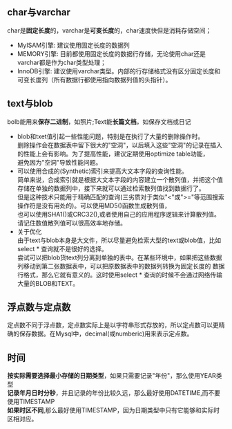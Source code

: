 ## char与varchar
char是**固定长度**的，varchar是**可变长度**的，char速度快但是消耗存储空间；  
  - MyISAM引擎: 建议使用固定长度的数据列  
  - MEMORY引擎: 目前都使用固定长度的数据行存储，无论使用char还是varchar都是作为char类型处理；  
  - InnoDB引擎: 建议使用varchar类型。内部的行存储格式没有区分固定长度和可变长度列（所有数据行都使用指向数据列值的头指针）。  
  
## text与blob
bolb能用来**保存二进制**，如照片;Text能**长篇文档**，如保存文档或日记  
  - blob和txet值引起一些性能问题，特别是在执行了大量的删除操作时。  
    删除操作会在数据表中留下很大的"空洞"，以后填入这些"空洞"的记录在插入的性能上会有影响。为了提高性能，建议定期使用optimize table功能，  
    避免因为"空洞"导致性能问题。
  - 可以使用合成的(Synthetic)索引来提高大文本字段的查询性能。  
    简单来说，合成索引就是根据大文本字段的内容建立一个散列值，并把这个值存储在单独的数据列中，接下来就可以通过检索散列值找到数据行了。  
    但是这种技术只能用于精确匹配的查询(三劣质对于类似"<"或">="等范围搜索操作符是没有用处的)。可以使用MD5()函数生成散列值，  
    也可以使用SHA1()或CRC32(),或者使用自己的应用程序逻辑来计算散列值。请记住数值散列值可以很高效率地存储。
  - 关于优化  
    由于text与blob本身是大文件，所以尽量避免检索大型的text或blob值，比如select * 查询就不是很好的选择。  
    尝试可以把blob货text列分离到单独的表中。在某些环境中，如果把这些数据列移动到第二张数据表中，可以把原数据表中的数据列转换为固定长度的
    数据行格式，那么它就有意义的。这时使用select * 查询的时候不会通过网络传输大量的BLOB和TEXT。  

## 浮点数与定点数
定点数不同于浮点数，定点数实际上是以字符串形式存放的，所以定点数可以更精确的保存数据。在Mysql中，decimal(或numberic)用来表示定点数。  

## 时间
**按实际需要选择最小存储的日期类型**，如果只需要记录"年份"，那么使用YEAR类型  
**记录年月日时分秒**，并且记录的年份比较久远，那么最好使用DATETIME,而不要使用TIMESTAMP  
**如果时区不同**,那么最好使用TIMESTAMP，因为日期类型中只有它能够和实际时区相对应。  

